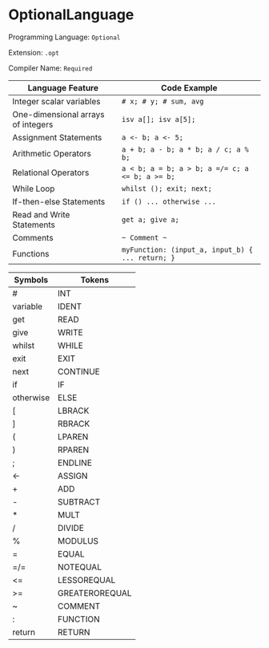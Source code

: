 # OptionalLanguage

Programming Language: `Optional`

Extension: `.opt`

Compiler Name: `Required`

| Language Feature | Code Example |
|----------------------|---------|
|Integer scalar variables|`# x; # y; # sum, avg`|
|One-dimensional arrays of integers|`isv a[]; isv a[5];`|
|Assignment Statements|`a <- b; a <- 5;`|
|Arithmetic Operators|`a + b; a - b; a * b; a / c; a % b;`|
|Relational Operators|`a < b; a = b; a > b; a =/= c; a <= b; a >= b;`|
|While Loop|`whilst (); exit; next;`|
|If-then-else Statements|`if () ... otherwise ...`|
|Read and Write Statements|`get a; give a;`|
|Comments|`~ Comment ~`|
|Functions|`myFunction: (input_a, input_b) { ... return; }`|

|Symbols|Tokens|
|---------|-----|
|#|INT|
|variable|IDENT|
|get|READ|
|give|WRITE|
|whilst|WHILE|
|exit|EXIT|
|next|CONTINUE|
|if|IF|
|otherwise|ELSE|
|[|LBRACK|
|]|RBRACK|
|(|LPAREN|
|)|RPAREN|
|;|ENDLINE|
|<-|ASSIGN|
|+|ADD|
|-|SUBTRACT|
|*|MULT|
|/|DIVIDE|
|%|MODULUS|
|=|EQUAL|
|=/=|NOTEQUAL|
|<=|LESSOREQUAL|
|>=|GREATEROREQUAL|
|~|COMMENT|
|:|FUNCTION|
|return|RETURN|
